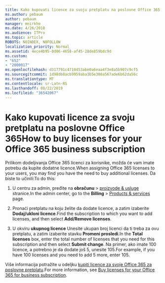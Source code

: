 ```yaml
---
title: Kako kupovati licence za svoju pretplatu na poslovne Office 365
ms.author: pebaum
author: pebaum
manager: mnirkhe
ms.date: 4/26/2018
ms.audience: ITPro
ms.topic: article
ROBOTS: NOINDEX, NOFOLLOW
localization_priority: Normal
ms.assetid: 4ece4b95-0d06-4658-af45-28de859bdc9d
ms.custom:
- "652"
- "2000017"
ms.openlocfilehash: d317791c4710453abe0a6eaa4f3e8a5b907c9cf5
ms.sourcegitcommit: 1d98db8acb9959aba3b5e308a567ade6b62da56c
ms.translationtype: MT
ms.contentlocale: sr-Latn-RS
ms.lasthandoff: 08/22/2019
ms.locfileid: "36542067"
---
```

# <a name="how-to-buy-licenses-for-your-office-365-business-subscription"></a><span data-ttu-id="4c3b6-102">Kako kupovati licence za svoju pretplatu na poslovne Office 365</span><span class="sxs-lookup"><span data-stu-id="4c3b6-102">How to buy licenses for your Office 365 business subscription</span></span>

<span data-ttu-id="4c3b6-103">Prilikom dodeljivanja Office 365 licenci za korisnike, možda će vam imate potrebu da kupite dodatne licence.</span><span class="sxs-lookup"><span data-stu-id="4c3b6-103">When assigning Office 365 licenses to your users, you may find you have the need to buy additional licenses.</span></span> <span data-ttu-id="4c3b6-104">Da biste to učinili:</span><span class="sxs-lookup"><span data-stu-id="4c3b6-104">To do this:</span></span>
  
1.  <span data-ttu-id="4c3b6-105">U centru za admin, pređite na **obračunu** \> [proizvode & usluge](https://go.microsoft.com/fwlink/p/?linkid=842054) stranice.</span><span class="sxs-lookup"><span data-stu-id="4c3b6-105">In the admin center, go to the **Billing** \> [Products & services](https://go.microsoft.com/fwlink/p/?linkid=842054) page.</span></span>

2. <span data-ttu-id="4c3b6-106">Pronaći pretplatu na koju želite da dodate licence, a zatim izaberite **Dodaj/ukloni licence**.</span><span class="sxs-lookup"><span data-stu-id="4c3b6-106">Find the subscription to which you want to add licenses, and then select **Add/Remove licenses**.</span></span>

3. <span data-ttu-id="4c3b6-107">U okviru **ukupnog licence** Unesite ukupan broj licenci da ti treba za ovu pretplatu, a zatim izaberite stavku **Promeni prosledi**.</span><span class="sxs-lookup"><span data-stu-id="4c3b6-107">In the **Total licenses** box, enter the total number of licenses that you need for this subscription and then select **Submit change**.</span></span> <span data-ttu-id="4c3b6-108">Na primer, ako imate 100 licence, a potrebno je da dodate još 5, unesite 105.</span><span class="sxs-lookup"><span data-stu-id="4c3b6-108">For example, if you have 100 licenses and you need to add 5 more, enter 105.</span></span>

<span data-ttu-id="4c3b6-109">Više informacija potražite u odeljku [kupiti licence za svoje Office 365 za poslovne pretplatu](https://support.office.com/article/36081d8d-b3fa-4948-8c34-e217bba825e1).</span><span class="sxs-lookup"><span data-stu-id="4c3b6-109">For more information, see [Buy licenses for your Office 365 for business subscription](https://support.office.com/article/36081d8d-b3fa-4948-8c34-e217bba825e1).</span></span>
  